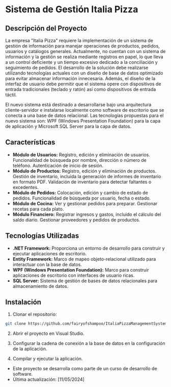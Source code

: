 # Sistema de Gestión Italia Pizza

## Descripción del Proyecto

La empresa "Italia Pizza" requiere la implementación de un sistema de gestión de información para manejar operaciones de productos, pedidos, usuarios y catálogos generales. Actualmente, no cuentan con un sistema de información y la gestión se realiza mediante registros en papel, lo que lleva a un control deficiente y un tiempo excesivo dedicado a la conciliación y seguimiento de pedidos. El desarrollo de la solución debe realizarse utilizando tecnologías actuales con un diseño de base de datos optimizado para evitar almacenar información innecesaria. Además, el diseño de la interfaz de usuario debe permitir que el sistema opere con dispositivos de entrada tradicionales (teclado y ratón) así como dispositivos de entrada táctil.

El nuevo sistema está destinado a desarrollarse bajo una arquitectura cliente-servidor e instalarse localmente como software de escritorio que se conecta a una base de datos relacional. Las tecnologías propuestas para el nuevo sistema son: WPF (Windows Presentation Foundation) para la capa de aplicación y Microsoft SQL Server para la capa de datos.

## Características

- **Módulo de Usuarios:** Registro, edición y eliminación de usuarios. Funcionalidad de búsqueda por nombre, dirección o número de teléfono. Autenticación de inicio de sesión.
- **Módulo de Productos:** Registro, edición y eliminación de productos. Gestión de inventario, incluida la generación de informes de inventario en formato PDF. Validación de inventario para detectar faltantes o excedentes.
- **Módulo de Pedidos:** Colocación, edición y cambio de estado de pedidos. Funcionalidad de búsqueda por usuario, fecha o estado.
- **Módulo de Cocina:** Ver y gestionar pedidos para preparar. Gestionar recetas para cada plato.
- **Módulo Financiero:** Registrar ingresos y gastos, incluido el cálculo del saldo diario. Gestionar proveedores y pedidos de productos.

## Tecnologías Utilizadas

- **.NET Framework:** Proporciona un entorno de desarrollo para construir y ejecutar aplicaciones de escritorio.
- **Entity Framework:** Marco de mapeo objeto-relacional utilizado para interactuar con la base de datos.
- **WPF (Windows Presentation Foundation):** Marco para construir aplicaciones de escritorio con interfaces de usuario ricas.
- **SQL Server:** Sistema de gestión de bases de datos relacionales para almacenamiento de datos.

## Instalación

1. Clonar el repositorio:

```bash
git clone https://github.com/fairyofshampoo/ItaliaPizzaManagementSystem.git
```

2. Abrir el proyecto en Visual Studio.

3. Configurar la cadena de conexión a la base de datos en la configuración de la aplicación.

4. Compilar y ejecutar la aplicación.

- Este proyecto se desarrolla como parte de un curso de desarrollo de software.
- Última actualización: [11/05/2024]